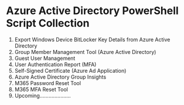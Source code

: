 # Azure Active Directory PowerShell Script Collection #
1. Export Windows Device BitLocker Key Details from Azure Active Directory
2. Group Member Management Tool (Azure Active Directory)
3. Guest User Management
4. User Authentication Report (MFA)
5. Self-Signed Certificate (Azure Ad Application)
6. Azure Active Directory Group Insights
7. M365 Password Reset Tool
8. M365 MFA Reset Tool
9. Upcoming.....................

